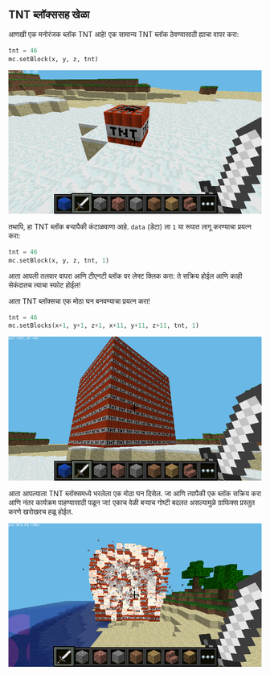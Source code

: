 ## TNT ब्लॉक्ससह खेळा

आणखी एक मनोरंजक ब्लॉक TNT आहे! एक सामान्य TNT ब्लॉक ठेवण्यासाठी ह्याचा वापर करा:

```python
tnt = 46
mc.setBlock(x, y, z, tnt)
```

![](images/mcpi-tnt.png)

तथापि, हा TNT ब्लॉक बर्‍यापैकी कंटाळवाणा आहे. `data` (डेटा) ला `1` या रूपात लागू करण्याचा प्रयत्न करा:

```python
tnt = 46
mc.setBlock(x, y, z, tnt, 1)
```

आता आपली तलवार वापरा आणि टीएनटी ब्लॉक वर लेफ्ट क्लिक करा: ते सक्रिय होईल आणि काही सेकंदातच त्याचा स्फोट होईल!

आता TNT ब्लॉक्सचा एक मोठा घन बनवण्याचा प्रयत्न करा!

```python
tnt = 46
mc.setBlocks(x+1, y+1, z+1, x+11, y+11, z+11, tnt, 1)
```

![](images/mcpi-tnt-blocks.png)

आता आपल्याला TNT ब्लॉक्समध्ये भरलेला एक मोठा घन दिसेल. जा आणि त्यापैकी एक ब्लॉक सक्रिय करा आणि नंतर कार्यक्रम पाहण्यासाठी पळून जा! एकाच वेळी बर्‍याच गोष्टी बदलत असल्यामुळे ग्राफिक्स प्रस्तुत करणे खरोखरच हळू होईल.

![](images/mcpi-tnt-explode.png)